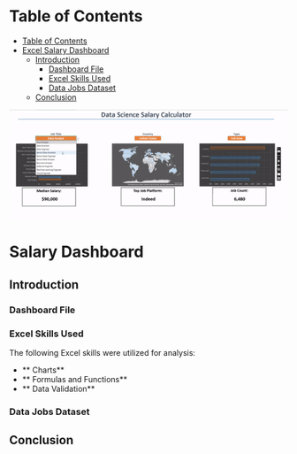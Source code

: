 # Table of Contents
- [Table of Contents](#table-of-contents)
- [Excel Salary Dashboard](#excel-salary-dashboard)
  - [Introduction](#introduction)
    - [Dashboard File](#dashboard-file)
    - [Excel Skills Used](#excel-skills-used)
    - [Data Jobs Dataset](#data-jobs-dataset)
  - [Conclusion](#conclusion)

![Dashboard_gif](/Project1_Salary_Dashboard/images/ezgif.com-video-to-gif-converter.gif)
# Salary Dashboard
## Introduction
### Dashboard File
### Excel Skills Used
The following Excel skills were utilized for analysis:
- ** Charts**
- ** Formulas and Functions**
- ** Data Validation**

### Data Jobs Dataset
## Conclusion
